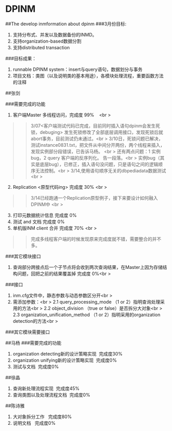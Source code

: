 # DPINM
##The develop inmformation about dpinm
###3月份目标:
1. 支持分布式、并发以及数据备份的INMD。
2. 支持organization-based数据分割
3. 支持distributed transaction

###目标成果：
1. runnable DPINM system：insert与query语句，数据划分与事务
2. 项目文档：类图（以及说明类的基本用途），各模块处理流程，重要函数方法的注释

##张剑

###需要完成的功能
1. 客户端Master 多线程访问，完成度 99%    <br \>
>> 3/07<客户端测试代码已完成，目前同时插入语句dpinm会发生死锁，debuging> 发生死锁修改了全部底层调用接口，发现死锁后就abort事务，目前测试仍未通过。<br \> 
>> 3/10日，死锁问题已解决，测试instance0831.txt，把文件从中间分开两份，两个线程来插入，发现实例部分段错误，已告诉马杨。 <br \>
>> 还有两点问题：1 实例bug，2 query 客户端的反序列化。 告一段落。<br \>
>> 实例bug（其实是底层bug），已修正，插入语句没问题，只是语句之间的逻辑顺序无法控制。<br \>
>> 3/14,使用语句顺序无关的dbpediadata数据测试<br \>
2. Replication <原型代码ing> 完成度 30% <br \>
>> 3/14已经跑通一个Replication原型例子，接下来要设计如何融入DPINM中 <br \>
3. 打印元数据统计信息 完成度 0%
4. 测试 and 文档  完成度 0%
5. 单机版INM client 合并 完成度 70% <br \>
>> 完成多线程客户端的时候发现原来完成度就不错，需要整合的并不多。

###其它模块接口
1. 查询部分跨接点后一个子节点将会收到两次查询结果，在Master上因为存储结构问题，回把之前的结果覆盖掉 完成度 0%<br \>

###接口
1. inm.cfg文件中，静态参数与动态参数区分开<br \>
2. 需添加参数：<br \>
2.1 query_processing_mode （1 or 2）指明查询处理采用的方法<br \>
2.2 object_division （true or false）是否拆分大对象<br \>
2.3 organization_unification_method （1 or 2）指明采用的organization detection的方法<br \>

###其它模块需要接口

##马杨
###需要完成的功能
1. organization detecting新的设计策略实现  完成度30%
2. organization unifying新的设计策略实现  完成度0%
3. 测试与文档  完成度0%

##徐晶
1. 查询新处理流程实现  完成度45%
2. 查询类图以及处理流程文档  完成度0%

##陈诗雅
1. 大对象拆分工作   完成度80%
2. 说明文档   完成度0%
